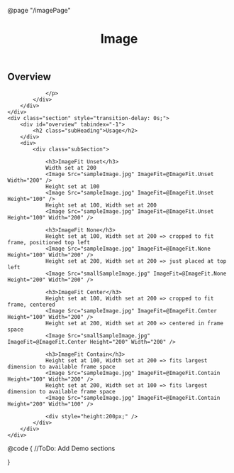 ﻿@page  "/imagePage"
<div>
    <header class="root">
        <h1 class="title">Image</h1>
    </header>
    <div class="section" style="transition-delay: 0s;">
        <div id="overview" tabindex="-1">
            <h2 class="subHeading hiddenContent">Overview</h2>
        </div>
        <div class="content">
            <div class="ms-Markdown">
                <p>

                </p>
            </div>
        </div>
    </div>
    <div class="section" style="transition-delay: 0s;">
        <div id="overview" tabindex="-1">
            <h2 class="subHeading">Usage</h2>
        </div>
        <div>
            <div class="subSection">

                <h3>ImageFit Unset</h3>
                Width set at 200
                <Image Src="sampleImage.jpg" ImageFit=@ImageFit.Unset Width="200" />
                Height set at 100
                <Image Src="sampleImage.jpg" ImageFit=@ImageFit.Unset Height="100" />
                Height set at 100, Width set at 200
                <Image Src="sampleImage.jpg" ImageFit=@ImageFit.Unset Height="100" Width="200" />

                <h3>ImageFit None</h3>
                Height set at 100, Width set at 200 => cropped to fit frame, positioned top left
                <Image Src="sampleImage.jpg" ImageFit=@ImageFit.None Height="100" Width="200" />
                Height set at 200, Width set at 200 => just placed at top left
                <Image Src="smallSampleImage.jpg" ImageFit=@ImageFit.None Height="200" Width="200" />

                <h3>ImageFit Center</h3>
                Height set at 100, Width set at 200 => cropped to fit frame, centered
                <Image Src="sampleImage.jpg" ImageFit=@ImageFit.Center Height="100" Width="200" />
                Height set at 200, Width set at 200 => centered in frame space
                <Image Src="smallSampleImage.jpg" ImageFit=@ImageFit.Center Height="200" Width="200" />

                <h3>ImageFit Contain</h3>
                Height set at 100, Width set at 200 => fits largest dimension to available frame space
                <Image Src="sampleImage.jpg" ImageFit=@ImageFit.Contain Height="100" Width="200" />
                Height set at 200, Width set at 100 => fits largest dimension to available frame space
                <Image Src="sampleImage.jpg" ImageFit=@ImageFit.Contain Height="200" Width="100" />

                <div style="height:200px;" />
            </div>
        </div>
    </div>
</div>
@code {
    //ToDo: Add Demo sections

}
